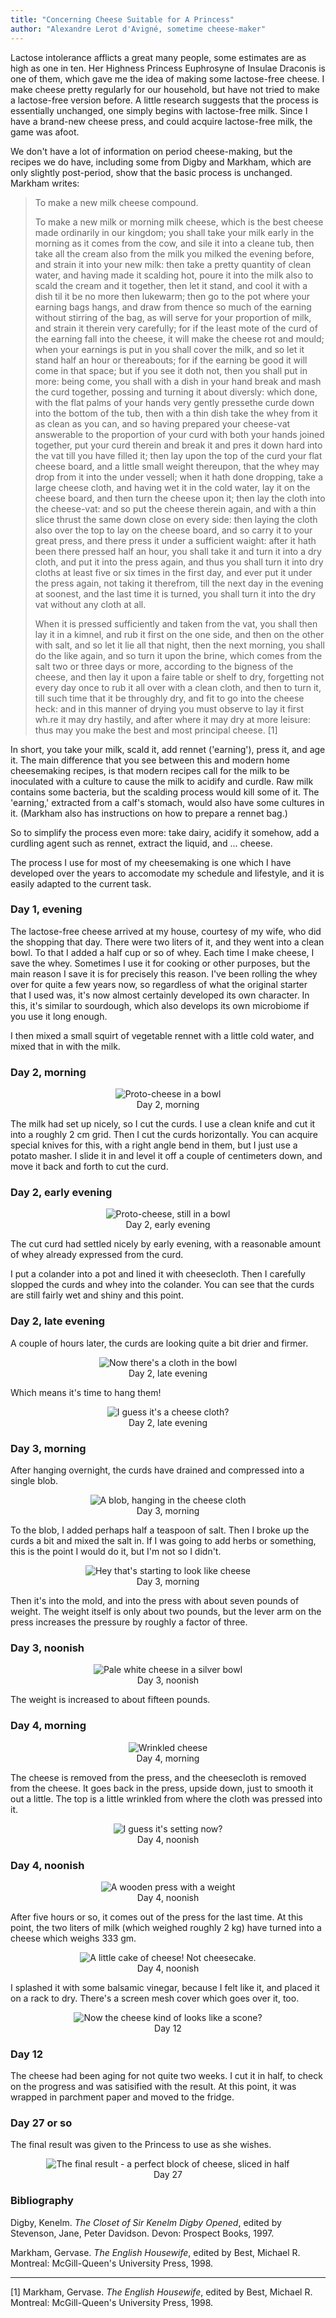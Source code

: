 ```yaml
---
title: "Concerning Cheese Suitable for A Princess"
author: "Alexandre Lerot d'Avigné, sometime cheese-maker"
---
```


Lactose intolerance afflicts a great many people, some estimates are as high as one in ten.  Her Highness Princess Euphrosyne of Insulae Draconis is one of them, which gave me the idea of making some lactose-free cheese.  I make cheese pretty regularly for our household, but have not tried to make a lactose-free version before.  A little research suggests that the process is essentially unchanged, one simply begins with lactose-free milk.  Since I have a brand-new cheese press, and could acquire lactose-free milk, the game was afoot.

We don't have a lot of information on period cheese-making, but the recipes we do have, including some from Digby and Markham, which are only slightly post-period, show that the basic process is unchanged. Markham writes:

> To make a new milk cheese compound.
> 
> To make a new milk or morning milk cheese, which is the best cheese made ordinarily in our kingdom; you shall take your milk early in the morning as it comes from the cow, and sile it into a cleane tub, then take all the cream also from the milk you milked the evening before, and strain it into your new milk: then take a pretty quantity of clean water, and having made it scalding hot, poure it into the milk also to scald the cream and it together, then let it stand, and cool it with a dish til it be no more then lukewarm; then go to the pot where your earning bags hangs, and draw from thence so much of the earning without stirring of the bag, as will serve for your proportion of milk, and strain it therein very carefully; for if the least mote of the curd of the earning fall into the cheese, it will make the cheese rot and mould; when your earnings is put in you shall cover the milk, and so let it stand half an hour or thereabouts; for if the earning be good it will come in that space; but if you see it doth not, then you shall put in more: being come, you shall with a dish in your hand break and mash the curd together, possing and turning it about diversly: which done, with the flat palms of your hands very gently pressethe curde down into the bottom of the tub, then with a thin dish take the whey from it as clean as you can, and so having prepared your cheese-vat answerable to the proportion of your curd with both your hands joined together, put your curd therein and break it and pres it down hard into the vat till you have filled it; then lay upon the top of the curd your flat cheese board, and a little small weight thereupon, that the whey may drop from it into the under vessell; when it hath done dropping, take a large cheese cloth, and having wet it in the cold water, lay it on the cheese board, and then turn the cheese upon it; then lay the cloth into the cheese-vat: and so put the cheese therein again, and with a thin slice thrust the same down close on every side: then laying the cloth also over the top to lay on the cheese board, and so carry it to your great press, and there press it under a sufficient waight: after it hath been there pressed half an hour, you shall take it and turn it into a dry cloth, and put it into the press again, and thus you shall turn it into dry cloths at least five or six times in the first day, and ever put it under the press again, not taking it therefrom, till the next day in the evening at soonest, and the last time it is turned, you shall turn it into the dry vat without any cloth at all.
> 
> When it is pressed sufficiently and taken from the vat, you shall then lay it in a kimnel, and rub it first on the one side, and then on the other with salt, and so let it lie all that night, then the next morning, you shall do the like again, and so turn it upon the brine, which comes from the salt two or three days or more, according to the bigness of the cheese, and then lay it upon a faire table or shelf to dry, forgetting not every day once to rub it all over with a clean cloth, and then to turn it, till such time that it be throughly dry, and fit to go into the cheese heck: and in this manner of drying you must observe to lay it first wh.re it may dry hastily, and after where it may dry at more leisure: thus may you make the best and most principal cheese. [1]

In short, you take your milk, scald it, add rennet ('earning'), press it, and age it.  The main difference that you see between this and modern home cheesemaking recipes, is that modern recipes call for the milk to be inoculated with a culture to cause the milk to acidify and curdle.  Raw milk contains some bacteria, but the scalding process would kill some of it.  The 'earning,' extracted from a calf's stomach, would also have some cultures in it. (Markham also has instructions on how to prepare a rennet bag.)

So to simplify the process even more: take dairy, acidify it somehow, add a curdling agent such as rennet, extract the liquid, and ... cheese.

The process I use for most of my cheesemaking is one which I have developed over the years to accomodate my schedule and lifestyle, and it is easily adapted to the current task.

### Day 1, evening

The lactose-free cheese arrived at my house, courtesy of my wife, who did the shopping that day.
There were two liters of it, and they went into a clean bowl.  To that I added a half cup or so of whey.  Each time I make cheese, I save the whey.  Sometimes I use it for cooking or other purposes, but the main reason I save it is for precisely this reason.  I've been rolling the whey over for quite a few years now, so regardless of what the original starter that I used was, it's now almost certainly developed its own character.  In this, it's similar to sourdough, which also develops its own microbiome if you use it long enough.

I then mixed a small squirt of vegetable rennet with a little cold water, and mixed that in with the milk.

### Day 2, morning

<div style="text-align: center;">
  <figure class="figure">
    <img src="/baelfyr/2022-12/cheese/cfp01.jpg"
      class="figure-img rounded"
      alt="Proto-cheese in a bowl">
    <figcaption class="figure-caption text-center">Day 2, morning</figcaption>
  </figure>
</div>

The milk had set up nicely, so I cut the curds.  I use a clean knife and cut it into a roughly  2 cm grid.  Then I cut the curds horizontally.  You can acquire special knives for this, with a right angle bend in them, but I just use a potato masher.  I slide it in and level it off a couple of centimeters down, and move it back and forth to cut the curd. 

### Day 2, early evening

<div style="text-align: center;">
  <figure class="figure">
    <img src="/baelfyr/2022-12/cheese/cfp02.jpg"
      class="figure-img rounded"
      alt="Proto-cheese, still in a bowl">
    <figcaption class="figure-caption text-center">Day 2, early evening</figcaption>
  </figure>
</div>

The cut curd had settled nicely by early evening, with a reasonable amount of whey already expressed from the curd.

I put a colander into a pot and lined it with cheesecloth. Then I carefully slopped the curds and whey into the colander.  You can see that the curds are still fairly wet and shiny and this point.

### Day 2, late evening

A couple of hours later, the curds are looking quite a bit drier and firmer.

<div style="text-align: center;">
  <figure class="figure">
    <img src="/baelfyr/2022-12/cheese/cfp03.jpg"
      class="figure-img rounded"
      alt="Now there's a cloth in the bowl">
    <figcaption class="figure-caption text-center">Day 2, late evening</figcaption>
  </figure>
</div>

Which means it's time to hang them!

<div style="text-align: center;">
  <figure class="figure">
    <img src="/baelfyr/2022-12/cheese/cfp04.jpg"
      class="figure-img rounded"
      alt="I guess it's a cheese cloth?">
    <figcaption class="figure-caption text-center">Day 2, late evening</figcaption>
  </figure>
</div>

### Day 3, morning

After hanging overnight, the curds have drained and compressed into a single blob.

<div style="text-align: center;">
  <figure class="figure">
    <img src="/baelfyr/2022-12/cheese/cfp05.jpg"
      class="figure-img rounded"
      alt="A blob, hanging in the cheese cloth">
    <figcaption class="figure-caption text-center">Day 3, morning</figcaption>
  </figure>
</div>

To the blob, I added perhaps half a teaspoon of salt.  Then I broke up the curds a bit and mixed the salt in.  If I was going to add herbs or something, this is the point I would do it, but I'm not so I didn't.

<div style="text-align: center;">
  <figure class="figure">
    <img src="/baelfyr/2022-12/cheese/cfp06.jpg"
      class="figure-img rounded"
      alt="Hey that's starting to look like cheese">
    <figcaption class="figure-caption text-center">Day 3, morning</figcaption>
  </figure>
</div>

Then it's into the mold, and into the press with about seven pounds of weight.  The weight itself is only about two pounds, but the lever arm on the press increases the pressure by roughly a factor of three.

### Day 3, noonish

<div style="text-align: center;">
  <figure class="figure">
    <img src="/baelfyr/2022-12/cheese/cfp07.jpg"
      class="figure-img rounded"
      alt="Pale white cheese in a silver bowl">
    <figcaption class="figure-caption text-center">Day 3, noonish</figcaption>
  </figure>
</div>


The weight is increased to about fifteen pounds.

### Day 4, morning

<div style="text-align: center;">
  <figure class="figure">
    <img src="/baelfyr/2022-12/cheese/cfp08.jpg"
      class="figure-img rounded"
      alt="Wrinkled cheese">
    <figcaption class="figure-caption text-center">Day 4, morning</figcaption>
  </figure>
</div>

The cheese is removed from the press, and the cheesecloth is removed from the cheese.  It goes back in the press, upside down, just to smooth it out a little.  The top is a little wrinkled from where the cloth was pressed into it.

<div style="text-align: center;">
  <figure class="figure">
    <img src="/baelfyr/2022-12/cheese/cfp09.jpg"
      class="figure-img rounded"
      alt="I guess it's setting now?">
    <figcaption class="figure-caption text-center">Day 4, noonish</figcaption>
  </figure>
</div>

### Day 4, noonish

<div style="text-align: center;">
  <figure class="figure">
    <img src="/baelfyr/2022-12/cheese/cfp10.jpg"
      class="figure-img rounded"
      alt="A wooden press with a weight">
    <figcaption class="figure-caption text-center">Day 4, noonish</figcaption>
  </figure>
</div>

After five hours or so, it comes out of the press for the last time.  At this point, the two liters of milk (which weighed roughly 2 kg) have turned into a cheese which weighs 333 gm.

<div style="text-align: center;">
  <figure class="figure">
    <img src="/baelfyr/2022-12/cheese/cfp11.jpg"
      class="figure-img rounded"
      alt="A little cake of cheese! Not cheesecake.">
    <figcaption class="figure-caption text-center">Day 4, noonish</figcaption>
  </figure>
</div>

I splashed it with some balsamic vinegar, because I felt like it, and placed it on a rack to dry.  There's a screen mesh cover which goes over it, too.

<div style="text-align: center;">
  <figure class="figure">
    <img src="/baelfyr/2022-12/cheese/cfp12.jpg"
      class="figure-img rounded"
      alt="Now the cheese kind of looks like a scone?">
    <figcaption class="figure-caption text-center">Day 12</figcaption>
  </figure>
</div>

### Day 12

The cheese had been aging for not quite two weeks.  I cut it in half, to check on the progress and was satisified with the result.   At this point, it was wrapped in parchment paper and moved to the fridge.  

### Day 27 or so

The final result was given to the Princess to use as she wishes.

<div style="text-align: center;">
  <figure class="figure">
    <img src="/baelfyr/2022-12/cheese/cfp13.jpg"
      class="figure-img rounded"
      alt="The final result - a perfect block of cheese, sliced in half">
    <figcaption class="figure-caption text-center">Day 27</figcaption>
  </figure>
</div>

### Bibliography

Digby, Kenelm. _The Closet of Sir Kenelm Digby Opened_, edited by Stevenson, 	Jane, Peter Davidson. Devon: Prospect Books, 1997. 

Markham, Gervase. _The English Housewife_, edited by Best, Michael R. Montreal: McGill-Queen's University Press, 1998. 

-----

[1] Markham, Gervase. _The English Housewife_, edited by Best, Michael R. Montreal: McGill-Queen's University Press, 1998. 